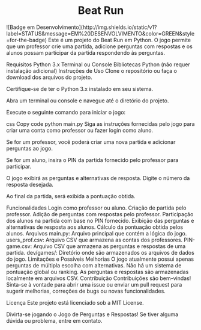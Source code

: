 <h1 align="center"> Beat Run </h1>
![Badge em Desenvolvimento](http://img.shields.io/static/v1?label=STATUS&message=EM%20DESENVOLVIMENTO&color=GREEN&style=for-the-badge)
Este é um projeto do Beat Run em Python. O jogo permite que um professor crie uma partida, adicione perguntas com respostas e os alunos possam participar da partida respondendo às perguntas.

Requisitos
Python 3.x
Terminal ou Console
Bibliotecas Python (não requer instalação adicional)
Instruções de Uso
Clone o repositório ou faça o download dos arquivos do projeto.

Certifique-se de ter o Python 3.x instalado em seu sistema.

Abra um terminal ou console e navegue até o diretório do projeto.

Execute o seguinte comando para iniciar o jogo:

css
Copy code
python main.py
Siga as instruções fornecidas pelo jogo para criar uma conta como professor ou fazer login como aluno.

Se for um professor, você poderá criar uma nova partida e adicionar perguntas ao jogo.

Se for um aluno, insira o PIN da partida fornecido pelo professor para participar.

O jogo exibirá as perguntas e alternativas de resposta. Digite o número da resposta desejada.

Ao final da partida, será exibida a pontuação obtida.

Funcionalidades
Login como professor ou aluno.
Criação de partida pelo professor.
Adição de perguntas com respostas pelo professor.
Participação dos alunos na partida com base no PIN fornecido.
Exibição das perguntas e alternativas de resposta aos alunos.
Cálculo da pontuação obtida pelos alunos.
Arquivos
main.py: Arquivo principal que contém a lógica do jogo.
users_prof.csv: Arquivo CSV que armazena as contas dos professores.
PIN-game.csv: Arquivo CSV que armazena as perguntas e respostas de uma partida.
dev/games/: Diretório onde são armazenados os arquivos de dados do jogo.
Limitações e Possíveis Melhorias
O jogo atualmente possui apenas perguntas de múltipla escolha com alternativas.
Não há um sistema de pontuação global ou ranking.
As perguntas e respostas são armazenadas localmente em arquivos CSV.
Contribuição
Contribuições são bem-vindas! Sinta-se à vontade para abrir uma issue ou enviar um pull request para sugerir melhorias, correções de bugs ou novas funcionalidades.

Licença
Este projeto está licenciado sob a MIT License.

Divirta-se jogando o Jogo de Perguntas e Respostas! Se tiver alguma dúvida ou problema, entre em contato.
